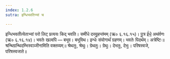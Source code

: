 ```yaml
---
index: 1.2.6
sutra: इन्धिभवतिभ्यां च

---
```

इन्धिभवतीत्येताभ्यां परो लिट् प्रत्ययः किद् भवति। समी॑धे दस्यु॒हन्त॑मम् (ऋ० ६.१६.१५)। पु॒त्र ई॑धे॒ अथ॑र्वणः (ऋ० ६.१६.१४)। भवतेः खल्वपि — बभूव। बभूविथ। इन्धेः संयोगार्थं ग्रहणम्। भवतेः पिदर्थम्। अत्रेष्टिः॥ श्रन्थिग्रन्थिदम्भिस्वञ्जीनामिति वक्तव्यम्॥ श्रेथतुः, श्रेथुः। ग्रेथतुः। ग्रेथुः। देभतुः, देभुः। परिषस्वजे, परिषस्वजाते॥